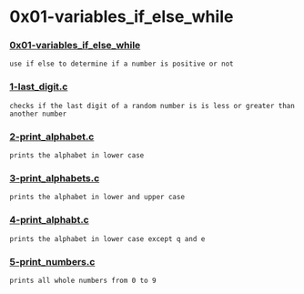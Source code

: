 # 0x01-variables_if_else_while


### [0x01-variables_if_else_while](./0x01-variables_if_else_while)
```
use if else to determine if a number is positive or not
```


### [1-last_digit.c](./1-last_digit.c)
```
checks if the last digit of a random number is is less or greater than another number 
```


### [2-print_alphabet.c](./2-print_alphabet.c)
```
prints the alphabet in lower case
```


### [3-print_alphabets.c](./3-print_alphabets.c)
```
prints the alphabet in lower and upper case
```


### [4-print_alphabt.c](./4-print_alphabt.c)
```
prints the alphabet in lower case except q and e
```


### [5-print_numbers.c](./5-print_numbers.c)
```
prints all whole numbers from 0 to 9
```

